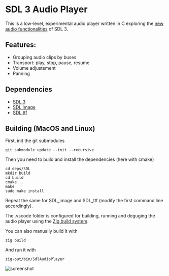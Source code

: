 # SDL 3 Audio Player

This is a low-level, experimental audio player written in C exploring the [new audio functionalities](https://www.youtube.com/watch?v=MLau3hWJBeE) of SDL 3.

## Features:
- Grouping audio clips by buses
- Transport: play, stop, pause, resume
- Volume adjustement
- Panning

## Dependencies
- [SDL 3](https://github.com/libsdl-org/SDL.git)
- [SDL image](https://github.com/libsdl-org/SDL_image.git)
- [SDL ttf](https://github.com/libsdl-org/SDL_ttf.git)

## Building (MacOS and Linux)
First, init the git submodules
````
git submodule update --init --recursive
````
Then you need to build and install the dependencies (here with cmake)
```
cd deps/SDL
mkdir build
cd build
cmake ..
make
sudo make install
```
Repeat the same for SDL_image and SDL_ttf (modify the first command line accordingly). 

The .vscode folder is configured for building, running and deguging the audio player using the [Zig build system](https://ziglang.org/learn/build-system/).  

You can also manually build it with
````
zig build
````
And run it with
````
zig-out/bin/SdlAudioPlayer
````

![screenshot](https://github.com/Waissi/SDL3AudioPlayer/assets/58945864/df5d9286-50ae-45a3-ae0f-9bd1e3c0cfa4)
